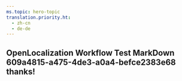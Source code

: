 ```yaml
---
ms.topic: hero-topic
translation.priority.ht: 
  - zh-cn
  - de-de
---
```

## OpenLocalization Workflow Test MarkDown 609a4815-a475-4de3-a0a4-befce2383e68 thanks!
